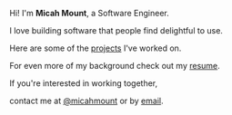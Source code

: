 ---
---

Hi! I'm **Micah Mount**, a Software Engineer.

I love building software that people find delightful to use.

Here are some of the [projects] I've worked on.

For even more of my background check out my [resume].

If you're interested in working together,

contact me at [@micahmount] or by [email].

[projects]: /projects
[resume]: /resume
[@micahmount]: https://twitter.com/micahmount
[email]: mailto:me@micahmount.com
